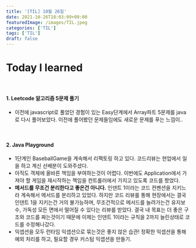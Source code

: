```yaml
---
title: '[TIL] 10월 26일'
date: 2021-10-26T18:03:09+09:00
featuredImage: /images/TIL.jpeg
categories: ['TIL']
tags: ['TIL']
draft: false
---
```


# Today I learned

<br>

<!--more-->

#### 1. Leetcode 알고리즘 5문제 풀기

- 이전에 javascript로 풀었던 경험이 있는 Easy단계에서 Array파트 5문제를 java로 다시 풀어보았다.
  이전에 풀어봤던 문제들임에도 새로운 문제를 푸는 느낌이..

<br/>

#### 2. Java Playground

- 1단계인 BaseballGame을 계속해서 리팩토링 하고 있다. 코드리뷰는 현업에서 일을 하고 계신 선배분이 도와주셨다.
- 아직도 객체에 올바른 책임을 부여하는것이 어렵다.
  이번에도 Application에서 가져야 할 게임을 재시작하는 책임을 컨트롤러에서 가지고 있도록 코드를 짰었다.
- **메서드를 무조건 분리한다고 좋은건 아니다.** 인덴트 1이라는 코드 컨벤션을 지키느라 계속해서 메서드를 분리하고 있었다. 하지만 코드 리뷰를 통해 현장에서는 결국 인덴트 1을 지키는건 거의 불가능하며, 무조건적으로 메서드를 늘려가는건 유지보수, 가독성 모든 면에서 떨어질 수 있다는 리뷰를 받았다. 결국 내 목표는 더 좋은 구조와 코드를 짜는것이기 때문에 이제는 인덴트 1이라는 규칙을 2까지 늘린상태로 코드를 수정해나갔다.
- 익셉션을 모두 런타임 익셉션으로 묶는것은 좋지 않은 습관! 정확한 익셉션을 통해 예외 처리를 하고, 필요할 경우 커스텀 익셉션을 만들기.
